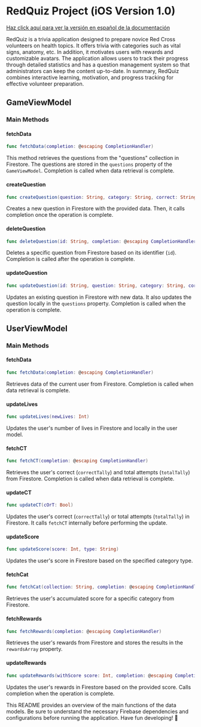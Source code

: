 # RedQuiz Project (iOS Version 1.0)
[Haz click aquí para ver la versión en español de la documentación](README_ES.md)

RedQuiz is a trivia application designed to prepare novice Red Cross volunteers on health topics. It offers trivia with categories such as vital signs, anatomy, etc. In addition, it motivates users with rewards and customizable avatars. The application allows users to track their progress through detailed statistics and has a question management system so that administrators can keep the content up-to-date. In summary, RedQuiz combines interactive learning, motivation, and progress tracking for effective volunteer preparation.

## GameViewModel

### Main Methods

#### fetchData
```swift
func fetchData(completion: @escaping CompletionHandler)
```
This method retrieves the questions from the "questions" collection in Firestore. The questions are stored in the `questions` property of the `GameViewModel`. Completion is called when data retrieval is complete.

#### createQuestion
```swift
func createQuestion(question: String, category: String, correct: String, incorrect1: String, incorrect2: String, incorrect3: String, points: Int, completion: @escaping CompletionHandler)
```
Creates a new question in Firestore with the provided data. Then, it calls completion once the operation is complete.

#### deleteQuestion
```swift
func deleteQuestion(id: String, completion: @escaping CompletionHandler)
```
Deletes a specific question from Firestore based on its identifier (`id`). Completion is called after the operation is complete.

#### updateQuestion
```swift
func updateQuestion(id: String, question: String, category: String, correct: String, incorrect1: String, incorrect2: String, incorrect3: String, points: Int, completion: @escaping CompletionHandler)
```
Updates an existing question in Firestore with new data. It also updates the question locally in the `questions` property. Completion is called when the operation is complete.

## UserViewModel

### Main Methods

#### fetchData
```swift
func fetchData(completion: @escaping CompletionHandler)
```
Retrieves data of the current user from Firestore. Completion is called when data retrieval is complete.

#### updateLives
```swift
func updateLives(newLives: Int)
```
Updates the user's number of lives in Firestore and locally in the user model.

#### fetchCT
```swift
func fetchCT(completion: @escaping CompletionHandler)
```
Retrieves the user's correct (`correctTally`) and total attempts (`totalTally`) from Firestore. Completion is called when data retrieval is complete.

#### updateCT
```swift
func updateCT(cOrT: Bool)
```
Updates the user's correct (`correctTally`) or total attempts (`totalTally`) in Firestore. It calls `fetchCT` internally before performing the update.

#### updateScore
```swift
func updateScore(score: Int, type: String)
```
Updates the user's score in Firestore based on the specified category type.

#### fetchCat
```swift
func fetchCat(collection: String, completion: @escaping CompletionHandler)
```
Retrieves the user's accumulated score for a specific category from Firestore.

#### fetchRewards
```swift
func fetchRewards(completion: @escaping CompletionHandler)
```
Retrieves the user's rewards from Firestore and stores the results in the `rewardsArray` property.

#### updateRewards
```swift
func updateRewards(withScore score: Int, completion: @escaping CompletionHandler)
```
Updates the user's rewards in Firestore based on the provided score. Calls completion when the operation is complete.

This README provides an overview of the main functions of the data models. Be sure to understand the necessary Firebase dependencies and configurations before running the application. Have fun developing! 🚀
